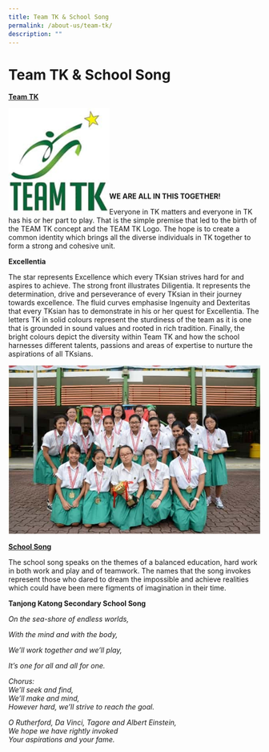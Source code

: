 ```yaml
---
title: Team TK & School Song
permalink: /about-us/team-tk/
description: ""
---
```

# Team TK & School Song
<b><u>Team TK</u></b>

<img src="/images/About%20us/1-3.jpg" 
     style="width:40%;float:left">
<br><br><br><br><br><br><br><br><br>

**WE ARE ALL IN THIS TOGETHER!**

Everyone in TK matters and everyone in TK has his or her part to play. That is the simple premise that led to the birth of the TEAM TK concept and the TEAM TK Logo. The hope is to create a common identity which brings all the diverse individuals in TK together to form a strong and cohesive unit.

**Excellentia**

The star represents Excellence which every TKsian strives hard for and aspires to achieve. The strong front illustrates Diligentia. It represents the determination, drive and perseverance of every TKsian in their journey towards excellence. The fluid curves emphasise Ingenuity and Dexteritas that every TKsian has to demonstrate in his or her quest for Excellentia. The letters TK in solid colours represent the sturdiness of the team as it is one that is grounded in sound values and rooted in rich tradition. Finally, the bright colours depict the diversity within Team TK and how the school harnesses different talents, passions and areas of expertise to nurture the aspirations of all TKsians.

![](/images/About%20us/2-1.jpg)

<b><u>School Song</u></b>

The school song speaks on the themes of a balanced education, hard work in both work and play and of teamwork. The names that the song invokes represent those who dared to dream the impossible and achieve realities which could have been mere figments of imagination in their time.

**Tanjong Katong Secondary School Song**

_On the sea-shore of endless worlds,_

_With the mind and with the body,_

_We’ll work together and we’ll play,_

_It’s one for all and all for one._

_Chorus:_   
_We’ll seek and find,_  
_We’ll make and mind,_  
_However hard, we’ll strive to reach the goal._

_O Rutherford, Da Vinci, Tagore and Albert Einstein,_  
_We hope we have rightly invoked_  
_Your aspirations and your fame._